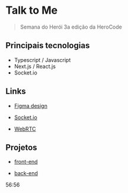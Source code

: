 # Talk to Me

> Semana do Herói 3a edição da HeroCode

## Principais tecnologias

- Typescript / Javascript
- Next.js / React.js
- Socket.io

## Links

- [Figma design](https://www.figma.com/file/NIIwJcvsPIorvkGJpALbPC/Talk-to-me!?type=design&node-id=0-1&mode=design&t=GjEz4viuvDxtGjX9-0)

- [Socket.io](https://socket.io/docs/v4/)

- [WebRTC](https://webrtc.org/?hl=pt-br)

## Projetos

- [front-end](./frontend/README.md)

- [back-end](./backend/README.md)

56:56
